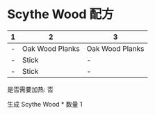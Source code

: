 # Scythe Wood 配方

|1|2|3|
|----|-----|-----|
|-|Oak Wood Planks|Oak Wood Planks|
|-|Stick|-|
|-|Stick|-|

是否需要加热: 否

生成 Scythe Wood \* 数量 1

